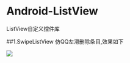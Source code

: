 # Android-ListView
ListView自定义控件库

##1.SwipeListView
仿QQ左滑删除条目,效果如下

![](http://i.imgur.com/0vVZ01J.png)